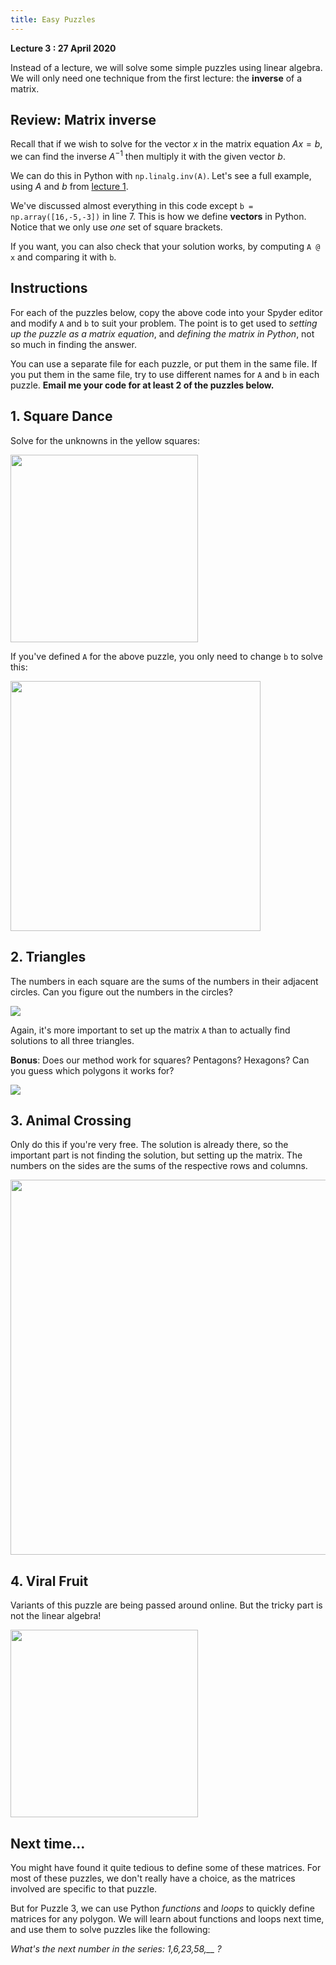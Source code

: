 ```yaml
---
title: Easy Puzzles
---
```


**Lecture 3 : 27 April 2020**

Instead of a lecture, we will solve some simple puzzles using linear algebra. We will only need one technique from the first lecture: the **inverse** of a matrix.

## Review: Matrix inverse

Recall that if we wish to solve for the vector $x$ in the matrix equation $Ax = b$, we can find the inverse $A^{-1}$ then multiply it with the given vector $b$. 

We can do this in Python with ```np.linalg.inv(A)```. Let's see a full example, using $A$ and $b$ from [lecture 1](http://sheaves.github.io/linear/1-Intro/).

<div class="python">
  <script type="text/x-sage">
import numpy as np

# Given: A and b
A = np.array([[ 2,  4,  2],
              [-2, -3,  1],
              [ 2,  2, -3]])
b = np.array([16,-5,-3])

# Compute the inverse of A
A_inv = np.linalg.inv(A)

# Solve for x
x = A_inv @ b

# Print the solution
print("The solution is x =", x)

</script>
</div>

We've discussed almost everything in this code except ```b = np.array([16,-5,-3])``` in line 7. This is how we define **vectors** in Python. Notice that we only use _one_ set of square brackets. 

If you want, you can also check that your solution works, by computing ```A @ x``` and comparing it with ```b```.

## Instructions

For each of the puzzles below, copy the above code into your Spyder editor and modify ```A``` and ```b``` to suit your problem. The point is to get used to *setting up the puzzle as a matrix equation*, and *defining the matrix in Python*, not so much in finding the answer.

You can use a separate file for each puzzle, or put them in the same file. If you put them in the same file, try to use different names for ```A``` and ```b``` in each puzzle. **Email me your code for at least 2 of the puzzles below.**

## 1. Square Dance

Solve for the unknowns in the yellow squares:

<div>
<img src="https://i1.wp.com/alicekeeler.com/wp-content/uploads/2016/10/2016-10-05_22-48-57.png" width="300"/>
</div>

If you've defined ```A``` for the above puzzle, you only need to change ```b``` to solve this:

<div>
<img src="https://image.apost.com/media/blogtranslation/2018/05/28/12/3ccb6dab034b7f1f458b06c524d2f8c3.jpg" width="400"/>
</div>


## 2. Triangles

The numbers in each square are the sums of the numbers in their adjacent circles. Can you figure out the numbers in the circles?

![](https://nzmaths.co.nz/sites/default/files/images/arithm83.jpg)

Again, it's more important to set up the matrix ```A``` than to actually find solutions to all three triangles.

**Bonus**: Does our method work for squares? Pentagons? Hexagons? Can you guess which polygons it works for?

![](https://nzmaths.co.nz/sites/default/files/images/arithm76.jpg)


## 3. Animal Crossing

Only do this if you're very free. The solution is already there, so the important part is not finding the solution, but setting up the matrix. The numbers on the sides are the sums of the respective rows and columns.

<div>
<img src="https://media.istockphoto.com/vectors/mathematics-educational-game-for-children-math-puzzle-system-of-vector-id1003527122" width="600"/>
</div>

## 4. Viral Fruit

Variants of this puzzle are being passed around online. But the tricky part is not the linear algebra!

<div>
<img src="https://solvemojilive.blob.core.windows.net/solvemoji/1/27-Sep-2017/Puzzle_6680_Question?sv=2015-12-11&sr=b&sig=awLIM9G4HILU%2FulaM%2BFkvhnIQsKgJVNCdu%2BRjtYWlAA%3D&se=2117-09-27T06%3A29%3A15Z&sp=r" width="300"/>
</div>

## Next time...

You might have found it quite tedious to define some of these matrices. For most of these puzzles, we don't really have a choice, as the matrices involved are specific to that puzzle.

But for Puzzle 3, we can use Python *functions* and *loops* to quickly define matrices for any polygon. We will learn about functions and loops next time, and use them to solve puzzles like the following:

*What's the next number in the series: 1,6,23,58,__ ?*
